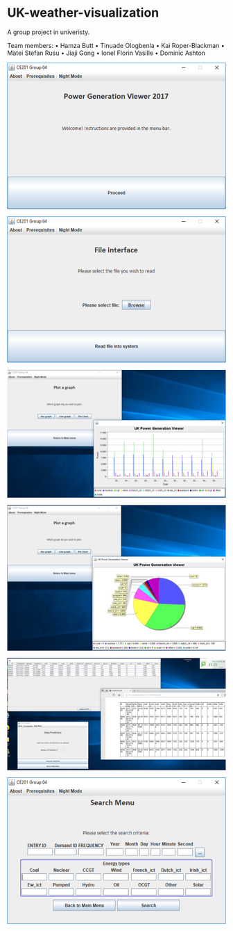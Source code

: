 # UK-weather-visualization

A group project in univeristy.

Team members:
•	Hamza Butt
•	Tinuade Ologbenla
•	Kai Roper-Blackman
•	Matei Stefan Rusu
•	Jiaji Gong
•	Ionel Florin Vasille
•	Dominic Ashton


![](welcome.PNG)

![](file.PNG)

![](barGraph.PNG)

![](pieChart.PNG)

![](predictionFinal.PNG)

![](search.PNG)

